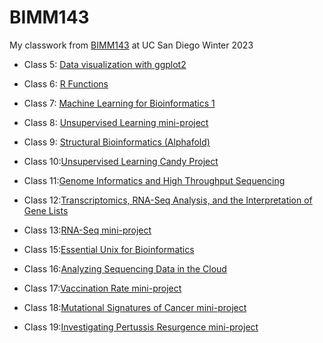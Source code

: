 # BIMM143

My classwork from [BIMM143](https://bioboot.github.io/bimm143_W23/) at UC San Diego Winter 2023

- Class 5: [Data visualization with ggplot2](https://github.com/AWildSphinx/bimm143_github/blob/main/Class05/Class05.md)

- Class 6: [R Functions](https://github.com/AWildSphinx/bimm143_github/blob/main/Class%2006/Class%2006.md)

- Class 7: [Machine Learning for Bioinformatics 1](https://github.com/AWildSphinx/bimm143_github/blob/main/Class07/Class07.md)

- Class 8: [Unsupervised Learning mini-project]()

- Class 9: [Structural Bioinformatics (Alphafold)]()

- Class 10:[Unsupervised Learning Candy Project]()

- Class 11:[Genome Informatics and High Throughput Sequencing]()

- Class 12:[Transcriptomics, RNA-Seq Analysis, and the Interpretation of Gene Lists]()

- Class 13:[RNA-Seq mini-project]()

- Class 15:[Essential Unix for Bioinformatics]()

- Class 16:[Analyzing Sequencing Data in the Cloud]()

- Class 17:[Vaccination Rate mini-project]()

- Class 18:[Mutational Signatures of Cancer mini-project]()

- Class 19:[Investigating Pertussis Resurgence mini-project]()


